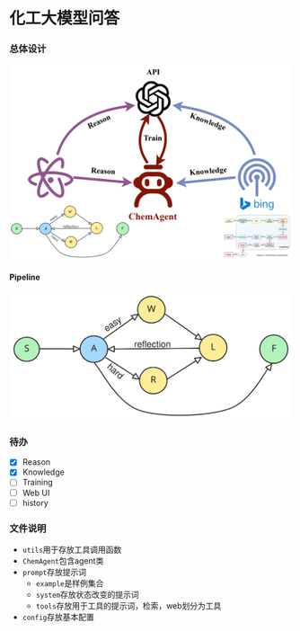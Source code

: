 # 化工大模型问答

### 总体设计
![design](./asset/design.svg)

#### Pipeline
![FSM](./asset/FSM.svg)

### 待办
- [x] Reason
- [x] Knowledge
- [ ] Training
- [ ] Web UI
- [ ] history

### 文件说明

- `utils`用于存放工具调用函数
- `ChemAgent`包含agent类
- `prompt`存放提示词
  - `example`是样例集合
  - `system`存放状态改变的提示词
  - `tools`存放用于工具的提示词，检索，web划分为工具
- `config`存放基本配置

